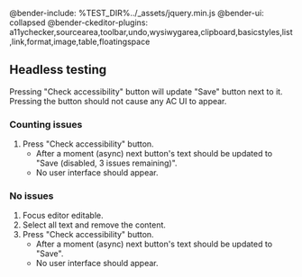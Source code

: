 @bender-include: %TEST_DIR%../_assets/jquery.min.js
@bender-ui: collapsed
@bender-ckeditor-plugins: a11ychecker,sourcearea,toolbar,undo,wysiwygarea,clipboard,basicstyles,list,link,format,image,table,floatingspace

## Headless testing

Pressing "Check accessibility" button will update "Save" button next to it. Pressing the button should not cause any AC UI to appear.

### Counting issues

1. Press "Check accessibility" button.
	* After a moment (async) next button's text should be updated to "Save (disabled, 3 issues remaining)".
	* No user interface should appear.

### No issues

1. Focus editor editable.
1. Select all text and remove the content.
1. Press "Check accessibility" button.
	* After a moment (async) next button's text should be updated to "Save".
	* No user interface should appear.